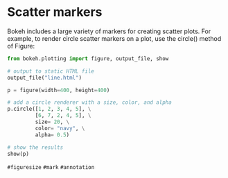 
# Scatter markers

Bokeh includes a large variety of markers for creating scatter plots. For example, to render circle scatter markers on a plot, use the circle() method of Figure:

```python
from bokeh.plotting import figure, output_file, show

# output to static HTML file
output_file("line.html")

p = figure(width=400, height=400)

# add a circle renderer with a size, color, and alpha
p.circle([1, 2, 3, 4, 5], \
         [6, 7, 2, 4, 5], \
         size= 20, \
         color= "navy", \
         alpha= 0.5)

# show the results
show(p)
```

`#figuresize` `#mark` `#annotation`
